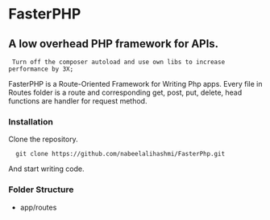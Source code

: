# FasterPHP
## A low overhead PHP framework for APIs.


```
 Turn off the composer autoload and use own libs to increase performance by 3X;
```

FasterPHP is a Route-Oriented Framework for Writing Php apps. Every file in Routes folder is a route and corresponding get, post, put, delete, head functions are handler for request method.


### Installation
  Clone the repository.

  ```
    git clone https://github.com/nabeelalihashmi/FasterPhp.git
  ```
  And start writing code.
### Folder Structure
* app/routes
